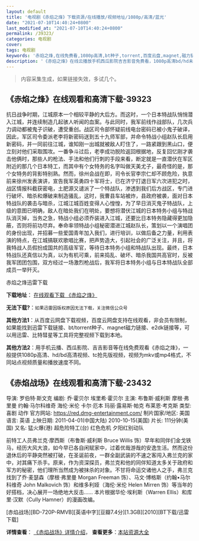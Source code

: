 ```yaml
---
layout: default
title: '电视剧《赤焰之烽》下载资源/在线播放/视频地址/1080p/高清/蓝光'
date: "2021-07-10T14:40:24+0800"
last_modified_at: "2021-07-10T14:40:24+0800"
permalink: /39323/
categories: 电视剧
cover:
tags: 电视剧
keywords: '赤焰之烽,在线免费看,1080p高清,bt种子,torrent,百度云盘,magnet,磁力链,迅雷下载资源'
description: '《赤焰之烽》在线云播放手机西瓜影院吉吉影音免费看，1080p高清bd/hd未删减完整版和tc抢先枪版，mkv/mp4格式，附带bt/torrent种子、magnet/磁力链、百度云盘、网盘资源迅雷下载链接'
---
```


>内容采集生成，如果链接失效，多试几个。


## 《赤焰之烽》在线观看和高清下载-39323

抗日战争时期，江城原本一个相较平静的大后方。而这时，一个日本特战队悄悄潜入江城，并连续制造几起骇人听闻的血案。与此同时，我军前线作战部队，几次兵力调动都被鬼子识破，遭受重创。战区司令部怀疑前线电台密码已被小鬼子破译，因此，军区司令委派老李将新密码送到五十九师军部，并命令特战小组赵队长启用新密码，并一同前往江城，谁知刚一出城就被敌人盯住了，一路紧跟到黑山口，便立刻对他们采取围攻。一番争斗过后，老李成功脱险返回根据地，反复回忆刚才袭击他俩时，那些人的枪法、手法和他们行刺的手段来看，断定就是一直潜伏在军区附近的那几个日本特工，而其中有个女特务的名字叫做天美尤子，最奇怪的是，那个女特务的背影特别熟。然而，徐州会战在即，司令长官李宗仁却不顾危险，执意前来徐州发表演讲，宣告我军英勇四十军将士，已在济宁打退日军六次进犯之时，战区情报科截获密电，土肥源又谴派了一个特战队，渗透到我们后方战区，专门进行破坏、暗杀和爆破来制造骚乱，这时，我曹县车站被炸，县政府被袭，面对日本特战队的袭击与暗杀，江城江城百姓变得人心惶惶，为了早日消灭鬼子特战队，上级的意图已明确，敌人在暗处我们在明处，要想将潜伏江城的日本特务小组与特战队消灭掉，当务之急，特战小组必须乔装进入江城，还要比日本特务隐藏得更加隐蔽，否则将前功尽弃。奉命率领特战小组秘密潜进江城赵队长，策划以一个演唱团的身份出现，并招募一些爱国青年加入我们，进行培训，以做后备之力量，利用表演的特点，在江城搞联欢歌唱比赛，把声势造大，引起社会的广泛关注，并且，将我特战人员假扮成国共的高级军官，等待日本特务小组和特战队出现。最终，日本特战队还真信以为真，以为有机可乘，前来捣乱、破坏、暗杀我国共高官时，反被我军团团包围，双方经过一场激烈枪战后，我军将日本特务小组与日本特战队全部成员一举歼灭。<!---剧情end--->


赤焰之烽迅雷下载

**下载地址**： [在线观看下载 《赤焰之烽》](https://www.993dy.com//vod-detail-id-13015.html) 


**无法下载?**：`如果迅雷因版权原因无法下载，关注微信公众号 `

**其他方法1**：从百度云网盘下载视频，百度云网盘支持在线观看，非会员有限制，如果能找到迅雷下载链接、bt/torrent种子、magnet磁力链接、e2dk链接等，可以用迅雷、比特彗星等工具将完整视频下载到本地。

**其他方法2**：用手机云播、西瓜影院、吉吉影音等在线免费观看《赤焰之烽》，一般提供1080p高清、hd/bd高清视频、tc抢先版视频，视频为mkv或mp4格式，不同站点视频质量和播放速度不同。


## 《赤焰战场》在线观看和高清下载-23432

导演: 罗伯特·斯文克 编剧: 乔·霍贝尔 埃里希·霍贝尔 主演: 布鲁斯·威利斯 摩根·弗里曼 约翰·马尔科维奇 海伦·米伦 卡尔·厄本 玛丽·露易斯·帕克 布莱恩·考克斯 类型: 喜剧 动作 官方网站: https://red.dmg-entertainment.com/ 制片国家/地区: 美国 语言: 英语 上映日期: 2011-04-01(中国大陆) 2010-10-15(美国) 片长: 111分钟(美国) 又名: 猛火爆(港) 超危险特工(台) 红色危机 夕阳红别动队

前特工人员弗兰克·摩西斯（布鲁斯·威利斯 Bruce Willis 饰）早年和同伴们金戈铁马，经历大风大浪，如今早已各自闲赋家中，过着优哉游哉的安逸生活。然而这份退休后的平静突然被打破，在圣诞前夜，一群全副武装的不速之客闯入弗兰克的家中，对其痛下杀手。原来，作为资深探员，弗兰克和他的同伴知道太多关于政府和军方的秘密，他们理所当然成为被抹杀的对象。不甘将命运交诸他人之手，弗兰克找到了乔·麦瑟森（摩根·弗里曼 Morgan Freeman 饰）、马文·博格斯（约翰•马尔科维奇 John Malkovich 饰）和维多利娅（海伦·米伦 Helen Mirren 饰）等当年的好搭档，决心展开一场绝地大反击…… 本片根据华伦·埃利斯（Warren Ellis）和库里·汉默（Cully Hamner）的漫画改编。


[赤焰战场][BD-720P-RMVB][英语中字][豆瓣7.4分][1.3GB][2010][BT下载/迅雷下载]

**详情查看**： [《赤焰战场》详情介绍](/movie/23432/)， **查看更多**：[本站资源大全](/movie/t/all/)

